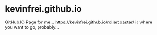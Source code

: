 # kevinfrei.github.io
GitHub.IO Page for me...
https://kevinfrei.github.io/rollercoaster/ is where you want to go, probably...
